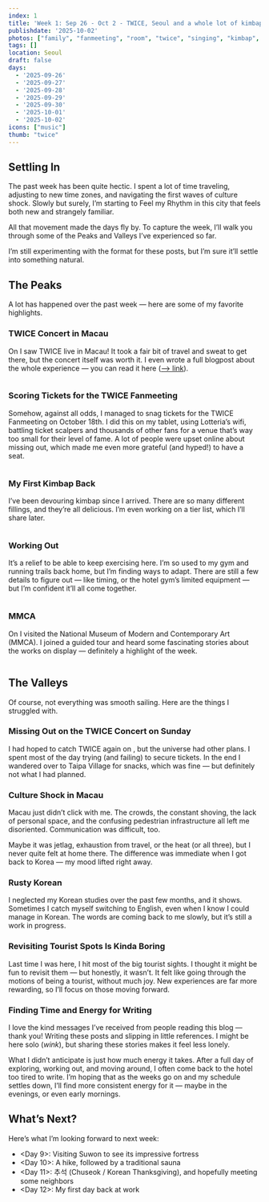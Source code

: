 ```yaml
---
index: 1
title: 'Week 1: Sep 26 - Oct 2 - TWICE, Seoul and a whole lot of kimbap.'
publishdate: '2025-10-02'
photos: ["family", "fanmeeting", "room", "twice", "singing", "kimbap", "meal", "lady", "palace", "gym", "wall"]
tags: []
location: Seoul
draft: false
days:
  - '2025-09-26'
  - '2025-09-27'
  - '2025-09-28'
  - '2025-09-29'
  - '2025-09-30'
  - '2025-10-01'
  - '2025-10-02'
icons: ["music"]
thumb: "twice"
---
```


## Settling In
The past week has been quite hectic. I spent a lot of time traveling, adjusting to new time zones, and navigating the first waves of culture shock. Slowly but surely, I’m starting to Feel my Rhythm in this city that feels both new and strangely familiar.  

All that movement made the days fly by. To capture the week, I’ll walk you through some of the Peaks and Valleys I’ve experienced so far.  

I’m still experimenting with the format for these posts, but I’m sure it’ll settle into something natural.  

## The Peaks
A lot has happened over the past week — here are some of my favorite highlights.  

### TWICE Concert in Macau
On <Sat> I saw TWICE live in Macau! It took a fair bit of travel and sweat to get there, but the concert itself was worth it. I even wrote a full blogpost about the whole experience — you can read it here ([--> link](http://localhost:3000/blogs/twice-in-macau)).  

<Img singing desc="What is Love?">  

### Scoring Tickets for the TWICE Fanmeeting
Somehow, against all odds, I managed to snag tickets for the TWICE Fanmeeting on October 18th. I did this on my tablet, using Lotteria’s wifi, battling ticket scalpers and thousands of other fans for a venue that’s way too small for their level of fame. A lot of people were upset online about missing out, which made me even more grateful (and hyped!) to have a seat.  

<Img fanmeeting desc="My janky set-up">  

### My First Kimbap Back
I’ve been devouring kimbap since I arrived. There are so many different fillings, and they’re all delicious. I’m even working on a tier list, which I’ll share later.  

<Img kimbap desc="Delicious!">  

### Working Out
It’s a relief to be able to keep exercising here. I’m so used to my gym and running trails back home, but I’m finding ways to adapt. There are still a few details to figure out — like timing, or the hotel gym’s limited equipment — but I’m confident it’ll all come together.  

<Img gym desc="The temple of Iron">  

### MMCA
On <Thu> I visited the National Museum of Modern and Contemporary Art (MMCA). I joined a guided tour and heard some fascinating stories about the works on display — definitely a highlight of the week.  

<Img wall desc="'Sam-ra-man-ssang' by Kang Ikjoong">  

## The Valleys
Of course, not everything was smooth sailing. Here are the things I struggled with.  

### Missing Out on the TWICE Concert on Sunday
I had hoped to catch TWICE again on <Sun>, but the universe had other plans. I spent most of the day trying (and failing) to secure tickets. In the end I wandered over to Taipa Village for snacks, which was fine — but definitely not what I had planned.  

### Culture Shock in Macau
Macau just didn’t click with me. The crowds, the constant shoving, the lack of personal space, and the confusing pedestrian infrastructure all left me disoriented. Communication was difficult, too.  

Maybe it was jetlag, exhaustion from travel, or the heat (or all three), but I never quite felt at home there. The difference was immediate when I got back to Korea — my mood lifted right away.  

### Rusty Korean
I neglected my Korean studies over the past few months, and it shows. Sometimes I catch myself switching to English, even when I know I could manage in Korean. The words are coming back to me slowly, but it’s still a work in progress.  

### Revisiting Tourist Spots Is Kinda Boring
Last time I was here, I hit most of the big tourist sights. I thought it might be fun to revisit them — but honestly, it wasn’t. It felt like going through the motions of being a tourist, without much joy. New experiences are far more rewarding, so I’ll focus on those moving forward.  

### Finding Time and Energy for Writing
I love the kind messages I’ve received from people reading this blog — thank you! Writing these posts and slipping in little references. I might be here solo (*wink*), but sharing these stories makes it feel less lonely.   

What I didn’t anticipate is just how much energy it takes. After a full day of exploring, working out, and moving around, I often come back to the hotel too tired to write. I’m hoping that as the weeks go on and my schedule settles down, I’ll find more consistent energy for it — maybe in the evenings, or even early mornings.  

## What’s Next?
Here’s what I’m looking forward to next week:  

- <Day 9>: Visiting Suwon to see its impressive fortress  
- <Day 10>: A hike, followed by a traditional sauna  
- <Day 11>: 추석 (Chuseok / Korean Thanksgiving), and hopefully meeting some neighbors  
- <Day 12>: My first day back at work  
